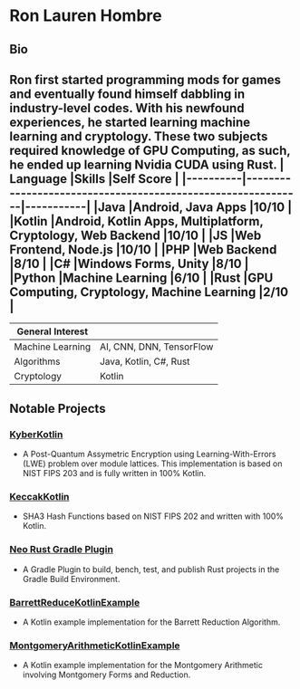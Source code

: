 # Ron Lauren Hombre
## Bio
Ron first started programming mods for games and eventually found himself dabbling in industry-level codes. With his newfound experiences, he started learning machine learning and cryptology. These two subjects required knowledge of GPU Computing, as such, he ended up learning Nvidia CUDA using Rust.
| Language |Skills                                                       |Self Score |
|----------|-------------------------------------------------------------|-----------|
|Java      |Android, Java Apps                                           |10/10      |
|Kotlin    |Android, Kotlin Apps, Multiplatform, Cryptology, Web Backend |10/10      |
|JS        |Web Frontend, Node.js                                        |10/10      |
|PHP       |Web Backend                                                  |8/10       |
|C#        |Windows Forms, Unity                                         |8/10       |
|Python    |Machine Learning                                             |6/10       |
|Rust      |GPU Computing, Cryptology, Machine Learning                  |2/10       |
---
| General Interest ||
|----------|-------------------------------------|
|Machine Learning|AI, CNN, DNN, TensorFlow       |
|Algorithms      |Java, Kotlin, C#, Rust         |
|Cryptology      |Kotlin                         |

## Notable Projects
### [KyberKotlin](https://github.com/ronhombre/KyberKotlin)
- A Post-Quantum Assymetric Encryption using Learning-With-Errors (LWE) problem over module lattices. This implementation is based on NIST FIPS 203 and is fully written in 100% Kotlin.
### [KeccakKotlin](https://github.com/ronhombre/KeccakKotlin)
- SHA3 Hash Functions based on NIST FIPS 202 and written with 100% Kotlin.
### [Neo Rust Gradle Plugin](https://github.com/ronhombre/neo-rust-gradle-plugin)
- A Gradle Plugin to build, bench, test, and publish Rust projects in the Gradle Build Environment.
### [BarrettReduceKotlinExample](https://github.com/ronhombre/BarrettReduceKotlinExample)
- A Kotlin example implementation for the Barrett Reduction Algorithm.
### [MontgomeryArithmeticKotlinExample](https://github.com/ronhombre/MontgomeryArithmeticKotlinExample)
- A Kotlin example implementation for the Montgomery Arithmetic involving Montgomery Forms and Reduction.
